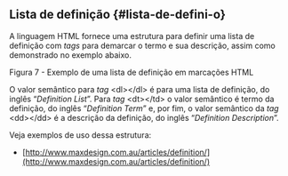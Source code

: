 ## Lista de definição {#lista-de-defini-o}

A linguagem HTML fornece uma estrutura para definir uma lista de definição com _tags_ para demarcar o termo e sua descrição, assim como demonstrado no exemplo abaixo.

Figura 7 - Exemplo de uma lista de definição em marcações HTML

O valor semântico para _tag_ &lt;dl&gt;&lt;/dl&gt; é para uma lista de definição, do inglês “_Definition List_”. Para _tag_ &lt;dt&gt;&lt;/td&gt; o valor semântico é termo da definição, do inglês “_Definition Term_” e, por fim, o valor semântico da _tag_ &lt;dd&gt;&lt;/dd&gt; é a descrição da definição, do inglês “_Definition Description_”.

Veja exemplos de uso dessa estrutura:

*   [http://www.maxdesign.com.au/articles/definition/](http://www.maxdesign.com.au/articles/definition/)